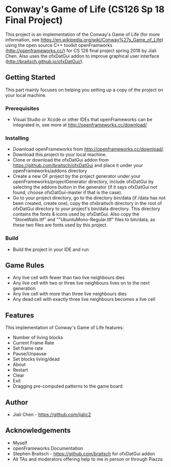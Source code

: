 # Conway's Game of Life (CS126 Sp 18 Final Project)
This project is an implementation of the Conway's Game of Life (for more information, see https://en.wikipedia.org/wiki/Conway%27s_Game_of_Life) using the open source C++ toolkit openFramworks (http://openframeworks.cc/) for CS 126 final project spring 2018 by Jiali Chen. Also uses the ofxDatGui addon to improve graphical user interface (http://braitsch.github.io/ofxDatGui/).
## Getting Started
This part mainly focuses on helping you setting up a copy of the project on your local machine.
### Prerequisites
- Visual Studio or Xcode or other IDEs that openFrameworks can be integrated in, see more at http://openframeworks.cc/download/
### Installing
- Download openFrameworks from http://openframeworks.cc/download/.
- Download this project to your local machine.
- Clone or download the ofxDatGui addon from https://github.com/braitsch/ofxDatGui and place it under your openFrameworks/addons directory
- Create a new OF project by the project generator under your openFrameworks/projectGenerator directory, include ofxDatGui by selecting the addons button in the generator (if it says ofxDatGui not found, choose ofxDatGui-master if that is the case).
- Go to your project directory, go to the directory bin/data (if /data has not been created, create one), copy the ofxbraitsch directory in the root of ofxDatGui directory to your project's bin/data directory. This directory contains the fonts & icons used by ofxDatGui. Also copy the "StoneWalls.ttf" and ""UbuntuMono-Regular.ttf" files to bin/data, as these two files are fonts used by this project.
### Build
- Build the project in your IDE and run
## Game Rules
- Any live cell with fewer than two live neighbours dies
- Any live cell with two or three live neighbours lives on to the next generation
- Any live cell with more than three live neighbours dies
- Any dead cell with exactly three live neighbours becomes a live cell
## Features
This implementation of Conway's Game of Life features:
- Number of living blocks
- Current Frame Rate
- Set frame rate      
- Pause/Unpause
- Set blocks living/dead
- About    
- Restart
- Clear    
- Exit      
- Dragging pre-computed patterns to the game board
## Author
- Jiali Chen - https://github.com/jialic2
## Acknowledgements
- Myself
- openFrameworks Documentation
- Stephen Braitsch - https://github.com/braitsch for ofxDatGui addon
- All TAs and moderators offering help to me in person or through Piazza
